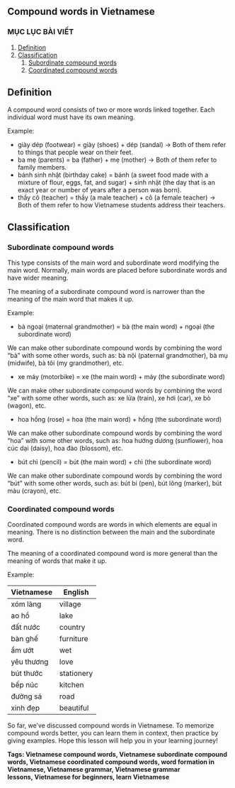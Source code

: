 ## Compound words in Vietnamese

[](https://www.facebook.com/sharer.php?u=https://learnvietnamese.com.vn/en/compound-words-in-vietnamese.html)[](https://twitter.com/share?url=https://learnvietnamese.com.vn/en/compound-words-in-vietnamese.html&text=Compound+words+in+Vietnamese)[](https://plus.google.com/share?url=https://learnvietnamese.com.vn/en/compound-words-in-vietnamese.html)[](https://pinterest.com/pin/create/bookmarklet/?media=https://learnvietnamese.com.vn//uploads/cover(38).jpg&url=https://learnvietnamese.com.vn/en/compound-words-in-vietnamese.html&description=Compound+words+in+Vietnamese)

### MỤC LỤC BÀI VIẾT

1. [Definition](https://learnvietnamese.com.vn/en/compound-words-in-vietnamese.html#Definition)
2. [Classification](https://learnvietnamese.com.vn/en/compound-words-in-vietnamese.html#Classification)
    1. [Subordinate compound words](https://learnvietnamese.com.vn/en/compound-words-in-vietnamese.html#Subordinate_compound_words)
    2. [Coordinated compound words](https://learnvietnamese.com.vn/en/compound-words-in-vietnamese.html#Coordinated_compound_words)

## **Definition**

A compound word consists of two or more words linked together. Each individual word must have its own meaning.

Example: 

- giày dép (footwear) = giày (shoes) + dép (sandal) → Both of them refer to things that people wear on their feet.
- ba mẹ (parents) = ba (father) + mẹ (mother) → Both of them refer to family members.
- bánh sinh nhật (birthday cake) = bánh (a sweet food made with a mixture of flour, eggs, fat, and sugar) + sinh nhật (the day that is an exact year or number of years after a person was born).
- thầy cô (teacher) = thầy (a male teacher) + cô (a female teacher) → Both of them refer to how Vietnamese students address their teachers.

## **Classification**

### **Subordinate compound words**

This type consists of the main word and subordinate word modifying the main word. Normally, main words are placed before subordinate words and have wider meaning.

The meaning of a subordinate compound word is narrower than the meaning of the main word that makes it up.

Example:

- bà ngoại (maternal grandmother) = bà (the main word) + ngoại (the subordinate word)

We can make other subordinate compound words by combining the word “bà” with some other words, such as: bà nội (paternal grandmother), bà mụ (midwife), bà tôi (my grandmother), etc.

- xe máy (motorbike) = xe (the main word) + máy (the subordinate word)

We can make other subordinate compound words by combining the word “xe” with some other words, such as: xe lửa (train), xe hơi (car), xe bò (wagon), etc.

- hoa hồng (rose) = hoa (the main word) + hồng (the subordinate word)

We can make other subordinate compound words by combining the word “hoa” with some other words, such as: hoa hướng dương (sunflower), hoa cúc dại (daisy), hoa đào (blossom), etc.

- bút chì (pencil) = bút (the main word) + chì (the subordinate word)

We can make other subordinate compound words by combining the word “bút” with some other words, such as: bút bi (pen), bút lông (marker), bút màu (crayon), etc.

### **Coordinated compound words**

Coordinated compound words are words in which elements are equal in meaning. There is no distinction between the main and the subordinate word.

The meaning of a coordinated compound word is more general than the meaning of words that make it up.

Example:

|**Vietnamese**|**English**|
|---|---|
|xóm làng|village|
|ao hồ|lake|
|đất nước|country|
|bàn ghế|furniture|
|ẩm ướt|wet|
|yêu thương|love|
|bút thước|stationery|
|bếp núc|kitchen|
|đường sá|road|
|xinh đẹp|beautiful|

So far, we’ve discussed compound words in Vietnamese. To memorize compound words better, you can learn them in context, then practice by giving examples. Hope this lesson will help you in your learning journey!

**Tags: Vietnamese compound words, Vietnamese subordinate compound words, Vietnamese coordinated compound words, word formation in Vietnamese, Vietnamese grammar, Vietnamese grammar lessons, Vietnamese for beginners, learn Vietnamese**